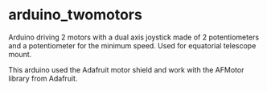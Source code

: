 # arduino_twomotors
Arduino driving 2 motors with a dual axis joystick made of 2 potentiometers and a potentiometer for the minimum speed. Used for equatorial telescope mount.

This arduino used the Adafruit motor shield and work with the AFMotor library from Adafruit.

